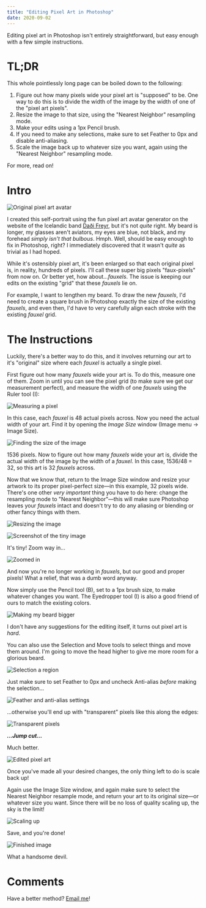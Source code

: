 ```yaml
---
title: "Editing Pixel Art in Photoshop"
date: 2020-09-02
---
```

Editing pixel art in Photoshop isn't entirely straightforward, but easy enough with a few simple instructions.

# TL;DR

This whole pointlessly long page can be boiled down to the following:

1. Figure out how many pixels wide your pixel art is "supposed" to be. One way to do this is to divide the width of the image by the width of one of the "pixel art pixels".
2. Resize the image to that size, using the "Nearest Neighbor" resampling mode.
3. Make your edits using a 1px Pencil brush.
4. If you need to make any selections, make sure to set Feather to 0px and disable anti-aliasing.
5. Scale the image back up to whatever size you want, again using the "Nearest Neighbor" resampling mode.

For more, read on!

# Intro

![Original pixel art avatar](original.png)

I created this self-portrait using the fun pixel art avatar generator on the website of the Icelandic band [Daði Freyr](https://dadifreyr.com/), but it's not *quite* right. My beard is longer, my glasses aren't aviators, my eyes are blue, not black,  and my forehead *simply isn't that bulbous*. Hmph. Well, should be easy enough to fix in Photoshop, right? I immediately discovered that it wasn't *quite* as trivial as I had hoped.

While it's ostensibly pixel art, it's been enlarged so that each original pixel is, in reality, hundreds of pixels. I'll call these super big pixels "faux-pixels" from now on. Or better yet, how about...*fauxels*. The issue is keeping our edits on the existing "grid" that these *fauxels* lie on.

For example, I want to lengthen my beard. To draw the new *fauxels*, I'd need to create a square brush in Photoshop exactly the size of the existing *fauxels*, and even then, I'd have to very carefully align each stroke with the existing *fauxel* grid.

# The Instructions

Luckily, there's a better way to do this, and it involves returning our art to it's "original" size where each *fauxel* is actually a single pixel.

First figure out how many *fauxels* wide your art is. To do this, measure one of them. Zoom in until you can see the pixel grid (to make sure we get our measurement perfect), and measure the width of one *fauxels* using the Ruler tool (I):

![Measuring a pixel](measuring.png)

In this case, each *fauxel* is 48 actual pixels across. Now you need the actual width of your art. Find it by opening the *Image Size* window (Image menu -> Image Size).

![Finding the size of the image](imagesize.png)

1536 pixels. Now to figure out how many *fauxels* wide your art is, divide the actual width of the image by the width of a *fauxel*. In this case, 1536/48 = 32, so this art is 32 *fauxels* across.

Now that we know that, return to the Image Size window and resize your artwork to its proper pixel-perfect size&mdash;in this example, 32 pixels wide. There's one other *very important* thing you have to do here: change the resampling mode to "Nearest Neighbor"&mdash;this will make sure Photoshop leaves your *fauxels* intact and doesn't try to do any aliasing or blending or other fancy things with them.

![Resizing the image](resize.png)

![Screenshot of the tiny image](tiny.png)

It's tiny! Zoom way in...

![Zoomed in](pixels.png)

And now you're no longer working in *fauxels*, but our good and proper pixels! What a relief, that was a dumb word anyway.

Now simply use the Pencil tool (B), set to a 1px brush size, to make whatever changes you want. The Eyedropper tool (I) is also a good friend of ours to match the existing colors.

![Making my beard bigger](beardgrowth.png)

I don't have any suggestions for the editing itself, it turns out pixel art is *hard*.

You can also use the Selection and Move tools to select things and move them around. I'm going to move the head higher to give me more room for a glorious beard.

![Selection a region](select.png)

Just make sure to set Feather to 0px and uncheck Anti-alias *before* making the selection...

![Feather and anti-alias settings](featheristhedevil.png)

...otherwise you'll end up with "transparent" pixels like this along the edges:

![Transparent pixels](itoldyou.png)

***...Jump cut...***

Much better.

![Edited pixel art](handsomer.png)

Once you've made all your desired changes, the only thing left to do is scale back up! 

Again use the Image Size window, and again make sure to select the Nearest Neighbor resample mode, and return your art to its original size&mdash;or whatever size you want. Since there will be no loss of quality scaling up, the sky is the limit!

![Scaling up](scaleup.png)

Save, and you're done!

![Finished image](pixel-avatar.png)

What a handsome devil.

# Comments

Have a better method? <a href="mailto:jg@justus.ws">Email me</a>!
